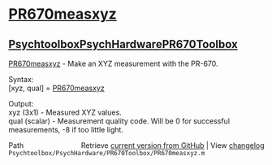 # [PR670measxyz](PR670measxyz)
## [Psychtoolbox](Psychtoolbox)[PsychHardware](PsychHardware)[PR670Toolbox](PR670Toolbox)

[PR670measxyz](PR670measxyz) - Make an XYZ measurement with the PR-670.  
  
Syntax:  
[xyz, qual] = [PR670measxyz](PR670measxyz)  
  
Output:  
xyz (3x1) - Measured XYZ values.  
qual (scalar) - Measurement quality code.  Will be 0 for successful  
    measurements, -8 if too little light.  




<div class="code_header" style="text-align:right;">
  <span style="float:left;">Path&nbsp;&nbsp;</span> <span class="counter">Retrieve <a href=
  "https://raw.github.com/Psychtoolbox-3/Psychtoolbox-3/beta/Psychtoolbox/PsychHardware/PR670Toolbox/PR670measxyz.m">current version from GitHub</a> | View <a href=
  "https://github.com/Psychtoolbox-3/Psychtoolbox-3/commits/beta/Psychtoolbox/PsychHardware/PR670Toolbox/PR670measxyz.m">changelog</a></span>
</div>
<div class="code">
  <code>Psychtoolbox/PsychHardware/PR670Toolbox/PR670measxyz.m</code>
</div>

